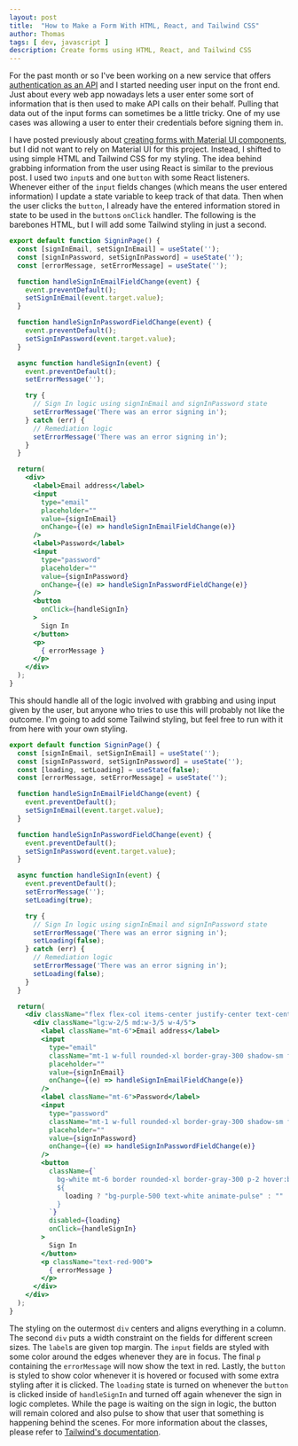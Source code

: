 ```yaml
---
layout: post
title:  "How to Make a Form With HTML, React, and Tailwind CSS"
author: Thomas
tags: [ dev, javascript ]
description: Create forms using HTML, React, and Tailwind CSS
---
```


For the past month or so I've been working on a new service that offers [authentication as an API](https://crowauth.thomasstep.com/) and I started needing user input on the front end. Just about every web app nowadays lets a user enter some sort of information that is then used to make API calls on their behalf. Pulling that data out of the input forms can sometimes be a little tricky. One of my use cases was allowing a user to enter their credentials before signing them in.

I have posted previously about [creating forms with Material UI components](/blog/making-a-form-in-material-ui-with-textfield-and-button), but I did not want to rely on Material UI for this project. Instead, I shifted to using simple HTML and Tailwind CSS for my styling. The idea behind grabbing information from the user using React is similar to the previous post. I used two `input`s and one `button` with some React listeners. Whenever either of the `input` fields changes (which means the user entered information) I update a state variable to keep track of that data. Then when the user clicks the `button`, I already have the entered information stored in state to be used in the `button`s `onClick` handler. The following is the barebones HTML, but I will add some Tailwind styling in just a second.

```jsx
export default function SigninPage() {
  const [signInEmail, setSignInEmail] = useState('');
  const [signInPassword, setSignInPassword] = useState('');
  const [errorMessage, setErrorMessage] = useState('');

  function handleSignInEmailFieldChange(event) {
    event.preventDefault();
    setSignInEmail(event.target.value);
  }

  function handleSignInPasswordFieldChange(event) {
    event.preventDefault();
    setSignInPassword(event.target.value);
  }

  async function handleSignIn(event) {
    event.preventDefault();
    setErrorMessage('');

    try {
      // Sign In logic using signInEmail and signInPassword state
      setErrorMessage('There was an error signing in');
    } catch (err) {
      // Remediation logic
      setErrorMessage('There was an error signing in');
    }
  }

  return(
    <div>
      <label>Email address</label>
      <input
        type="email"
        placeholder=""
        value={signInEmail}
        onChange={(e) => handleSignInEmailFieldChange(e)}
      />
      <label>Password</label>
      <input
        type="password"
        placeholder=""
        value={signInPassword}
        onChange={(e) => handleSignInPasswordFieldChange(e)}
      />
      <button
        onClick={handleSignIn}
      >
        Sign In
      </button>
      <p>
        { errorMessage }
      </p>
    </div>
  );
}
```

This should handle all of the logic involved with grabbing and using input given by the user, but anyone who tries to use this will probably not like the outcome. I'm going to add some Tailwind styling, but feel free to run with it from here with your own styling.

```jsx
export default function SigninPage() {
  const [signInEmail, setSignInEmail] = useState('');
  const [signInPassword, setSignInPassword] = useState('');
  const [loading, setLoading] = useState(false);
  const [errorMessage, setErrorMessage] = useState('');

  function handleSignInEmailFieldChange(event) {
    event.preventDefault();
    setSignInEmail(event.target.value);
  }

  function handleSignInPasswordFieldChange(event) {
    event.preventDefault();
    setSignInPassword(event.target.value);
  }

  async function handleSignIn(event) {
    event.preventDefault();
    setErrorMessage('');
    setLoading(true);

    try {
      // Sign In logic using signInEmail and signInPassword state
      setErrorMessage('There was an error signing in');
      setLoading(false);
    } catch (err) {
      // Remediation logic
      setErrorMessage('There was an error signing in');
      setLoading(false);
    }
  }

  return(
    <div className="flex flex-col items-center justify-center text-center">
      <div className="lg:w-2/5 md:w-3/5 w-4/5">
        <label className="mt-6">Email address</label>
        <input
          type="email"
          className="mt-1 w-full rounded-xl border-gray-300 shadow-sm focus:border-purple-500 focus:ring focus:ring-purple-500 focus:ring-opacity-50"
          placeholder=""
          value={signInEmail}
          onChange={(e) => handleSignInEmailFieldChange(e)}
        />
        <label className="mt-6">Password</label>
        <input
          type="password"
          className="mt-1 w-full rounded-xl border-gray-300 shadow-sm focus:border-purple-500 focus:ring focus:ring-purple-500 focus:ring-opacity-50"
          placeholder=""
          value={signInPassword}
          onChange={(e) => handleSignInPasswordFieldChange(e)}
        />
        <button
          className={`
            bg-white mt-6 border rounded-xl border-gray-300 p-2 hover:bg-purple-500 hover:text-white
            ${
              loading ? "bg-purple-500 text-white animate-pulse" : ""
            }
          `}
          disabled={loading}
          onClick={handleSignIn}
        >
          Sign In
        </button>
        <p className="text-red-900">
          { errorMessage }
        </p>
      </div>
    </div>
  );
}
```

The styling on the outermost `div` centers and aligns everything in a column. The second `div` puts a width constraint on the fields for different screen sizes. The `label`s are given top margin. The `input` fields are styled with some color around the edges whenever they are in focus. The final `p` containing the `errorMessage` will now show the text in red. Lastly, the `button` is styled to show color whenever it is hovered or focused with some extra styling after it is clicked. The `loading` state is turned on whenever the `button` is clicked inside of `handleSignIn` and turned off again whenever the sign in logic completes. While the page is waiting on the sign in logic, the button will remain colored and also pulse to show that user that something is happening behind the scenes. For more information about the classes, please refer to [Tailwind's documentation](https://tailwindcss.com/docs).

